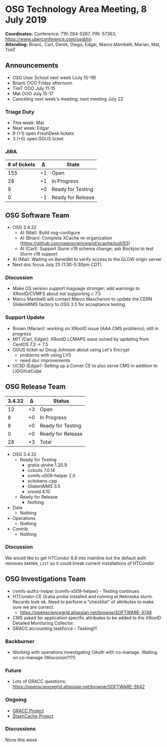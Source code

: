 # OSG Technology Area Meeting,  8 July 2019

**Coordinates:** Conference: 719-284-5267, PIN: 57363; <https://www.uberconference.com/osgblin>  
**Attending:** BrianL, Carl, Derek, Diego, Edgar, Marco Mambelli, Marian, Mat, TimT


## Announcements

-   OSG User School next week (July 15-19)
-   BrianL OOO Friday afternoon
-   TimT OOO July 11-15
-   Mat OOO July 15-17
-   Canceling next week's meeting; next meeting July 22


### Triage Duty

-   This week: Mat
-   Next week: Edgar
-   9 (+1) open FreshDesk tickets
-   3 (+0) open GGUS ticket


### JIRA

| # of tickets | &Delta; | State             |
|------------ |------- |----------------- |
| 155          | +1      | Open              |
| 28           | +1      | In Progress       |
| 9            | +0      | Ready for Testing |
| 0            | -1      | Ready for Release |


## OSG Software Team

-   OSG 3.4.32  
    -   AI (Mat): Build osg-configure
    -   AI (Brian): Complete XCache re-organization (<https://github.com/opensciencegrid/xcache/pull/63>)
    -   AI (Carl): Support Slurm v19 schema change; ask Bockjoo to test Slurm v18 support
-   AI (Mat): Waiting on Benedikt to verify access to the GLOW origin server
-   Next doc focus July 25 (1:30-5:30pm CDT)


### Discussion

-   Make OS version support lnaguage stronger; add warnings to XRootD/CVMFS about not supporting < 7.5
-   Marco Mambelli will contact Marco Mascheroni to update the CERN GlideinWMS factory to OSG 3.5 for acceptance testing


### Support Update

-   Brown (Marian): working on XRootD issue (AAA CMS problems); still in progress
-   MIT (Carl, Edgar): XRootD LCMAPS issue solved by updating from CentOS 7.3 -> 7.5
-   GGUS ticket w/ Doug Johnson about using Let's Encrypt
    -   problems with using LVS
    -   need doc improvements
-   UCSD (Edgar): Setting up a Comet CE to also serve CMS in addition to LIGO/IceCube


## OSG Release Team

| 3.4.32 | &Delta; | Status            |
|------ |------- |----------------- |
| 12     | +3      | Open              |
| 8      | +0      | In Progress       |
| 8      | +0      | Ready for Testing |
| 0      | +0      | Ready for Release |
| 28     | +3      | Total             |

-   OSG 3.4.32  
    -   Ready for Testing  
        -   gratia-probe 1.20.9
        -   cctools 7.0.14
        -   cvmfs-x509-helper 2.0
        -   scitokens-cpp
        -   GlideinWMS 3.5
        -   xrootd 4.10
    -   Ready for Release  
        -   Nothing
-   Data  
    -   Nothing
-   Operations  
    -   Nothing
-   Contrib  
    -   Nothing


### Discussion

We would like to get HTCondor 8.8 into mainline but the default auth removes `DAEMON_LIST` so it could break current
installations of HTCondor


## OSG Investigations Team

-   cvmfs-authz-helper (cvmfs-x509-helper) - Testing continues
-   HTCondor-CE Gratia probe installed and running at Nebraska slurm. Records look ok.  Need to perform a "checklist" of attributes to make sure we are correct.
    - https://opensciencegrid.atlassian.net/browse/SOFTWARE-3748
-   CMS asked for application specific attributes to be added to the XRootD Detailed Monitoring Collector.
-   GRACC accounting taskforce - Tasking!!!


### Backburner

-   Working with operations investigating OAuth with co-manage.  Waiting on co-manage (Wisconsin?!?!)


### Future

-   Lots of GRACC questions: <https://opensciencegrid.atlassian.net/browse/SOFTWARE-3642>


### Ongoing

-   [GRACC Project](https://opensciencegrid.atlassian.net/projects/GRACC)
-   [StashCache Project](http://opensciencegrid.org/docs/data/stashcache/overview/)


### Discussions

None this week

